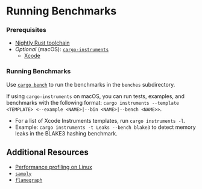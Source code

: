# Running Benchmarks

### Prerequisites
- [Nightly Rust toolchain](https://rust-lang.github.io/rustup/concepts/channels.html#working-with-nightly-rust)
- *Optional* (macOS): [`cargo-instruments`](https://crates.io/crates/cargo-instruments)
  - [Xcode](https://developer.apple.com/download/release)

### Running Benchmarks
Use [`cargo bench`](https://doc.rust-lang.org/cargo/commands/cargo-bench.html) to run the benchmarks in the `benches` subdirectory.

If using `cargo-instruments` on macOS, you can run tests, examples, and benchmarks with the following format: `cargo instruments --template <TEMPLATE> <--example <NAME>|--bin <NAME>|--bench <NAME>>`.
- For a list of Xcode Instruments templates, run `cargo instruments -l`.
- Example: `cargo instruments -t Leaks --bench blake3` to detect memory leaks in the BLAKE3 hashing benchmark.

## Additional Resources
- [Performance profiling on Linux](https://rust-lang.github.io/packed_simd/perf-guide/prof/linux.html#performance-profiling-on-linux)
- [`samply`](https://github.com/mstange/samply)
- [`flamegraph`](https://github.com/flamegraph-rs/flamegraph)
